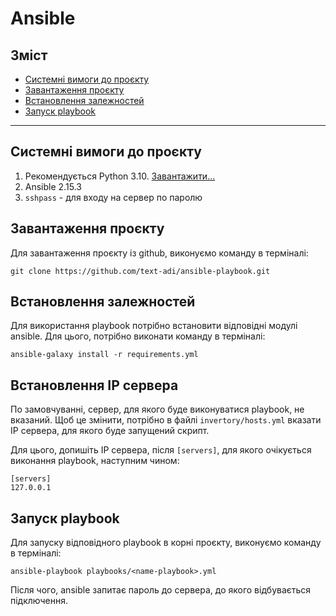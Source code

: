 # Ansible

## Зміст

* [Системні вимоги до проєкту](#системні-вимоги-до-проєкту)
* [Завантаження проєкту](#завантаження-проєкту)
* [Встановлення залежностей](#встановлення-залежностей)
* [Запуск playbook](#запуск-playbook)

---

## Системні вимоги до проєкту

1. Рекомендується Python 3.10. [Завантажити...](https://www.python.org/downloads/release/python-31011/)
2. Ansible 2.15.3
3. `sshpass` - для входу на сервер по паролю

## Завантаження проєкту

Для завантаження проєкту із github, виконуємо команду в терміналі:
```shell
git clone https://github.com/text-adi/ansible-playbook.git
```

## Встановлення залежностей

Для використання playbook потрібно встановити відповідні модулі ansible. Для цього, потрібно виконати команду в терміналі:
```shell
ansible-galaxy install -r requirements.yml
```

## Встановлення IP сервера

По замовчуванні, сервер, для якого буде виконуватися playbook, не вказаний.
Щоб це змінити, потрібно в файлі `invertory/hosts.yml` вказати IP сервера, для якого буде запущений скрипт.

Для цього, допишіть IP сервера, після `[servers]`, для якого очікується виконання playbook, наступним чином:

```
[servers]
127.0.0.1
```

## Запуск playbook

Для запуску відповідного playbook в корні проєкту, виконуємо команду в терміналі:

```shell
ansible-playbook playbooks/<name-playbook>.yml
```

Після чого, ansible запитає пароль до сервера, до якого відбувається підключення.

